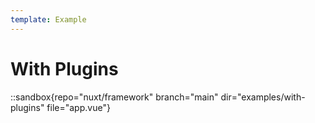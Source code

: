 ```yaml
---
template: Example
---
```


# With Plugins

::sandbox{repo="nuxt/framework" branch="main" dir="examples/with-plugins" file="app.vue"}
